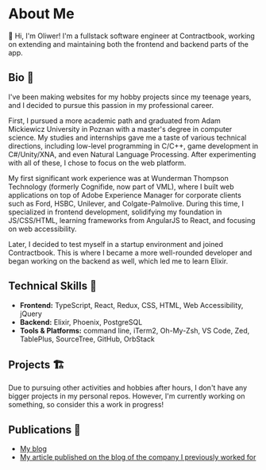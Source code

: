# About Me

👋 Hi, I'm Oliwer! I'm a fullstack software engineer at Contractbook, working on extending and maintaining both the frontend and backend parts of the app.

## Bio 🧬

I've been making websites for my hobby projects since my teenage years, and I decided to pursue this passion in my professional career.

First, I pursued a more academic path and graduated from Adam Mickiewicz University in Poznan with a master's degree in computer science. My studies and internships gave me a taste of various technical directions, including low-level programming in C/C++, game development in C#/Unity/XNA, and even Natural Language Processing. After experimenting with all of these, I chose to focus on the web platform.

My first significant work experience was at Wunderman Thompson Technology (formerly Cognifide, now part of VML), where I built web applications on top of Adobe Experience Manager for corporate clients such as Ford, HSBC, Unilever, and Colgate-Palmolive. During this time, I specialized in frontend development, solidifying my foundation in JS/CSS/HTML, learning frameworks from AngularJS to React, and focusing on web accessibility.

Later, I decided to test myself in a startup environment and joined Contractbook. This is where I became a more well-rounded developer and began working on the backend as well, which led me to learn Elixir.


## Technical Skills 🔩

- **Frontend:** TypeScript, React, Redux, CSS, HTML, Web Accessibility, jQuery
- **Backend:** Elixir, Phoenix, PostgreSQL
- **Tools & Platforms:** command line, iTerm2, Oh-My-Zsh, VS Code, Zed, TablePlus, SourceTree, GitHub, OrbStack

## Projects 🏗️

Due to pursuing other activities and hobbies after hours, I don't have any bigger projects in my personal repos. However, I'm currently working on something, so consider this a work in progress!

## Publications 📜

- [My blog](https://oliwer.me/blog/)
- [My article published on the blog of the company I previously worked for](https://wttech.blog/blog/2019/understanding-audio-and-video-accessibility-guidelines/)
